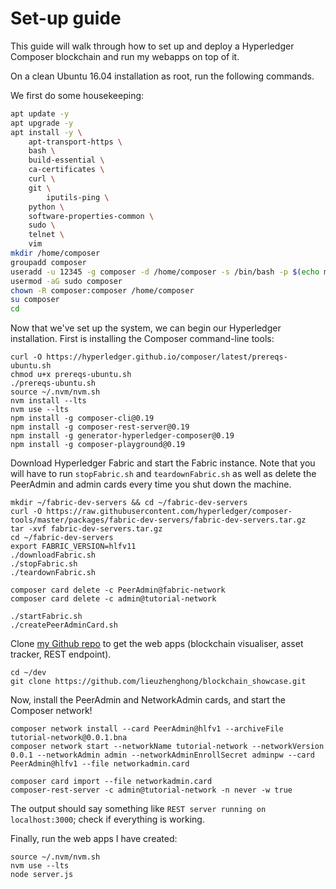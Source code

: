 # Set-up guide 

This guide will walk through how to set up and deploy a Hyperledger Composer blockchain
and run my webapps on top of it.

On a clean Ubuntu 16.04 installation as root, run the following commands.

We first do some housekeeping:

```bash
apt update -y
apt upgrade -y
apt install -y \
	apt-transport-https \
	bash \
	build-essential \
	ca-certificates \
	curl \
	git \
        iputils-ping \
	python \
	software-properties-common \
	sudo \
	telnet \
    vim
mkdir /home/composer
groupadd composer
useradd -u 12345 -g composer -d /home/composer -s /bin/bash -p $(echo mypasswd | openssl passwd -1 -stdin) composer
usermod -aG sudo composer
chown -R composer:composer /home/composer
su composer
cd
```

Now that we've set up the system, we can begin our Hyperledger installation. First is installing the Composer command-line tools:

```
curl -O https://hyperledger.github.io/composer/latest/prereqs-ubuntu.sh
chmod u+x prereqs-ubuntu.sh
./prereqs-ubuntu.sh
source ~/.nvm/nvm.sh
nvm install --lts
nvm use --lts
npm install -g composer-cli@0.19
npm install -g composer-rest-server@0.19
npm install -g generator-hyperledger-composer@0.19
npm install -g composer-playground@0.19
```
Download Hyperledger Fabric and start the Fabric instance. Note that you will have to run `stopFabric.sh` and `teardownFabric.sh` as well as delete the PeerAdmin and admin cards every time you shut down the machine.

```
mkdir ~/fabric-dev-servers && cd ~/fabric-dev-servers
curl -O https://raw.githubusercontent.com/hyperledger/composer-tools/master/packages/fabric-dev-servers/fabric-dev-servers.tar.gz
tar -xvf fabric-dev-servers.tar.gz
cd ~/fabric-dev-servers
export FABRIC_VERSION=hlfv11
./downloadFabric.sh
./stopFabric.sh 
./teardownFabric.sh

composer card delete -c PeerAdmin@fabric-network
composer card delete -c admin@tutorial-network

./startFabric.sh
./createPeerAdminCard.sh
```

Clone [my Github repo](https://github.com/lieuzhenghong/blockchain_showcase.git) to get the web apps (blockchain visualiser, asset tracker, REST endpoint).

```
cd ~/dev
git clone https://github.com/lieuzhenghong/blockchain_showcase.git
```

Now, install the PeerAdmin and NetworkAdmin cards, and start the Composer network!

```
composer network install --card PeerAdmin@hlfv1 --archiveFile tutorial-network@0.0.1.bna
composer network start --networkName tutorial-network --networkVersion 0.0.1 --networkAdmin admin --networkAdminEnrollSecret adminpw --card PeerAdmin@hlfv1 --file networkadmin.card

composer card import --file networkadmin.card
composer-rest-server -c admin@tutorial-network -n never -w true
```
The output should say something like `REST server running on localhost:3000`; check if everything is working.

Finally, run the web apps I have created:
```
source ~/.nvm/nvm.sh
nvm use --lts
node server.js
```